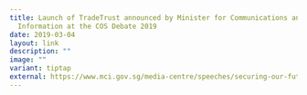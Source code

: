 ```yaml
---
title: Launch of TradeTrust announced by Minister for Communications and
  Information at the COS Debate 2019
date: 2019-03-04
layout: link
description: ""
image: ""
variant: tiptap
external: https://www.mci.gov.sg/media-centre/speeches/securing-our-future-in-a-digital-age/
---
```

